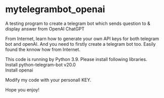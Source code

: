 # mytelegrambot_openai
A testing program to create a telegram bot which sends question to &amp; display answer from OpenAI ChatGPT

From Internet, learn how to generate your own API keys for both telegram bot and openAI.
And you need to firstly create a telegram bot too. Easily found the knnow how from Internet.

This code is running by Python 3.9. Please install following libraries.<br>
Install python-telegram-bot v20.0<br>
Install openai

Modify my code with your personall KEY.

Hope you enjoy!
